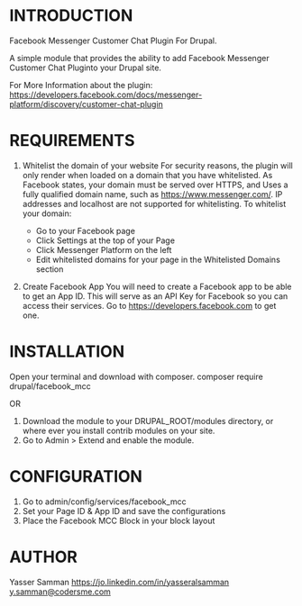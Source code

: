 # INTRODUCTION

Facebook Messenger Customer Chat Plugin For Drupal.

A simple module that provides the ability to add
Facebook Messenger Customer Chat Pluginto your Drupal site.

For More Information about the plugin:
https://developers.facebook.com/docs/messenger-platform/discovery/customer-chat-plugin

# REQUIREMENTS

  1. Whitelist the domain of your website
    For security reasons, the plugin will only render when loaded on a
    domain that you have whitelisted.
    As Facebook states, your domain must be served over HTTPS,
    and Uses a fully qualified domain name,
    such as https://www.messenger.com/.
    IP addresses and localhost are not supported for whitelisting.
    To whitelist your domain:
      - Go to your Facebook page
      - Click Settings at the top of your Page
      - Click Messenger Platform on the left
      - Edit whitelisted domains for your page in the
        Whitelisted Domains section

  2. Create Facebook App
    You will need to create a Facebook app to be able to get an App ID.
    This will serve as an API Key for Facebook so you can access their services.
    Go to https://developers.facebook.com to get one.


# INSTALLATION

  Open your terminal and download with composer.
  composer require drupal/facebook_mcc

  OR

  1. Download the module to your DRUPAL_ROOT/modules directory,
     or where ever you install contrib modules on your site.
  2. Go to Admin > Extend and enable the module.

# CONFIGURATION

  1. Go to admin/config/services/facebook_mcc
  2. Set your Page ID & App ID and save the configurations
  3. Place the Facebook MCC Block in your block layout

# AUTHOR

Yasser Samman
https://jo.linkedin.com/in/yasseralsamman
y.samman@codersme.com
